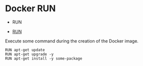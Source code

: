 # Docker RUN

* RUN

* [RUN](https://docs.docker.com/engine/reference/builder/#run)

Execute some command during the creation of the Docker image.

```
RUN apt-get update
RUN apt-get upgrade -y
RUN apt-get install -y some-package
```


